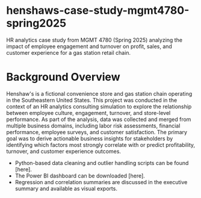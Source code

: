 # henshaws-case-study-mgmt4780-spring2025
HR analytics case study from MGMT 4780 (Spring 2025) analyzing the impact of employee engagement and turnover on profit, sales, and customer experience for a gas station retail chain.
# Background Overview
Henshaw's is a fictional convenience store and gas station chain operating in the Southeastern United States. This project was conducted in the context of an HR analytics consulting simulation to explore the relationship between employee culture, engagement, turnover, and store-level performance. As part of the analysis, data was collected and merged from multiple business domains, including labor risk assessments, financial performance, employee surveys, and customer satisfaction.
The primary goal was to derive actionable business insights for stakeholders by identifying which factors most strongly correlate with or predict profitability, turnover, and customer experience outcomes. 
* Python-based data cleaning and outlier handling scripts can be found [here].
* The Power BI dashboard can be downloaded [here].
* Regression and correlation summaries are discussed in the executive summary and available as visual exports.
